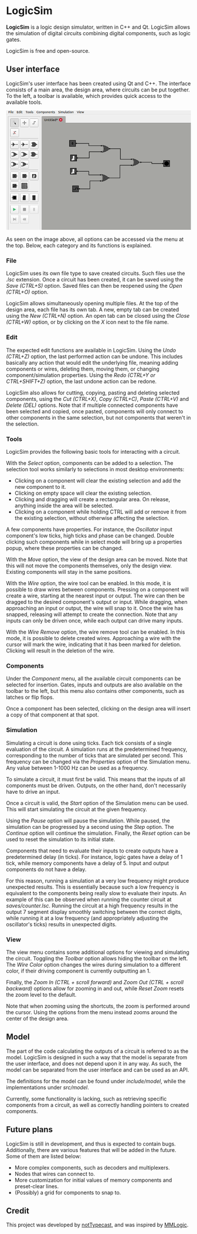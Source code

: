 # LogicSim

**LogicSim** is a logic design simulator, written in C++ and Qt. LogicSim allows the simulation of digital circuits combining digital components, such as logic gates.

LogicSim is free and open-source.

## User interface

LogicSim's user interface has been created using Qt and C++. The interface consists of a main area, the design area, where circuits can be put together. To the left, a toolbar is available, which provides quick access to the available tools.

<p align="center">
  <img src="screenshots/main_ui.png">
</p>

As seen on the image above, all options can be accessed via the menu at the top. Below, each category and its functions is explained.

### File

LogicSim uses its own file type to save created circuits. Such files use the *.lsc* extension. Once a circuit has been created, it can be saved using the *Save (CTRL+S)* option. Saved files can then be reopened using the *Open (CTRL+O)* option.

LogicSim allows simultaneously opening multiple files. At the top of the design area, each file has its own tab. A new, empty tab can be created using the *New (CTRL+N)* option. An open tab can be closed using the *Close (CTRL+W)* option, or by clicking on the *X* icon next to the file name.

### Edit

The expected edit functions are available in LogicSim. Using the *Undo (CTRL+Z)* option, the last performed action can be undone. This includes basically any action that would edit the underlying file, meaning adding components or wires, deleting them, moving them, or changing component/simulation properties. Using the *Redo (CTRL+Y or CTRL+SHIFT+Z)* option, the last undone action can be redone.

LogicSim also allows for cutting, copying, pasting and deleting selected components, using the *Cut (CTRL+X)*, *Copy (CTRL+C)*, *Paste (CTRL+V)* and *Delete (DEL)* options. Note that if multiple connected components have been selected and copied, once pasted, components will only connect to other components in the same selection, but not components that weren't in the selection.

### Tools

LogicSim provides the following basic tools for interacting with a circuit.

With the *Select* option, components can be added to a selection. The selection tool works similarly to selections in most desktop environments:
* Clicking on a component will clear the existing selection and add the new component to it.
* Clicking on empty space will clear the existing selection.
* Clicking and dragging will create a rectangular area. On release, anything inside the area will be selected.
* Clicking on a component while holding CTRL will add or remove it from the existing selection, without otherwise affecting the selection.

A few components have properties. For instance, the *Oscillator* input component's low ticks, high ticks and phase can be changed. Double clicking such components while in select mode will bring up a properties popup, where these properties can be changed.

With the *Move* option, the view of the design area can be moved. Note that this will not move the components themselves, only the design view. Existing components will stay in the same positions.

With the *Wire* option, the wire tool can be enabled. In this mode, it is possible to draw wires between components. Pressing on a component will create a wire, starting at the nearest input or output. The wire can then be dragged to the desired component's output or input. While dragging, when approaching an input or output, the wire will snap to it. Once the wire has snapped, releasing will attempt to create the connection. Note that any inputs can only be driven once, while each output can drive many inputs.

With the *Wire Remove* option, the wire remove tool can be enabled. In this mode, it is possible to delete created wires. Approaching a wire with the cursor will mark the wire, indicating that it has been marked for deletion. Clicking will result in the deletion of the wire.

### Components

Under the *Component* menu, all the available circuit components can be selected for insertion. Gates, inputs and outputs are also available on the toolbar to the left, but this menu also contains other components, such as latches or flip flops.

Once a component has been selected, clicking on the design area will insert a copy of that component at that spot.

### Simulation

Simulating a circuit is done using ticks. Each tick consists of a single evaluation of the circuit. A simulation runs at the predetermined frequency, corresponding to the number of ticks that are simulated per second. This frequency can be changed via the *Properties* option of the Simulation menu. Any value between 1-1000 Hz can be used as a frequency.

To simulate a circuit, it must first be valid. This means that the inputs of all components must be driven. Outputs, on the other hand, don't necessarily have to drive an input.

Once a circuit is valid, the *Start* option of the Simulation menu can be used. This will start simulating the circuit at the given frequency.

Using the *Pause* option will pause the simulation. While paused, the simulation can be progressed by a second using the *Step* option. The *Continue* option will continue the simulation. Finally, the *Reset* option can be used to reset the simulation to its initial state.

Components that need to evaluate their inputs to create outputs have a predetermined delay (in ticks). For instance, logic gates have a delay of 1 tick, while memory components have a delay of 5. Input and output components do not have a delay.

For this reason, running a simulation at a very low frequency might produce unexpected results. This is essentially because such a low frequency is equivalent to the components being really slow to evaluate their inputs. An example of this can be observed when running the counter circuit at *saves/counter.lsc*. Running the circuit at a high frequency results in the output 7 segment display smoothly switching between the correct digits, while running it at a low frequency (and appropriately adjusting the oscillator's ticks) results in unexpected digits.

### View

The view menu contains some additional options for viewing and simulating the circuit. Toggling the *Toolbar* option allows hiding the toolbar on the left. The *Wire Color* option changes the wires during simulation to a different color, if their driving component is currently outputting an 1.

Finally, the *Zoom In (CTRL + scroll forward)* and *Zoom Out (CTRL + scroll backward)* options allow for zooming in and out, while *Reset Zoom* resets the zoom level to the default.

Note that when zooming using the shortcuts, the zoom is performed around the cursor. Using the options from the menu instead zooms around the center of the design area.

## Model

The part of the code calculating the outputs of a circuit is referred to as the model. LogicSim is designed in such a way that the model is separate from the user interface, and does not depend upon it in any way. As such, the model can be separated from the user interface and can be used as an API.

The definitions for the model can be found under *include/model*, while the implementations under *src/model*.

Currently, some functionality is lacking, such as retrieving specific components from a circuit, as well as correctly handling pointers to created components.

## Future plans

LogicSim is still in development, and thus is expected to contain bugs. Additionally, there are various features that will be added in the future. Some of them are listed below:

* More complex components, such as decoders and multiplexers.
* Nodes that wires can connect to.
* More customization for initial values of memory components and preset-clear lines.
* (Possibly) a grid for components to snap to.

## Credit

This project was developed by [notTypecast](https://www.github.com/notTypecast), and was inspired by [MMLogic](https://www.softronix.com/logic.html).
